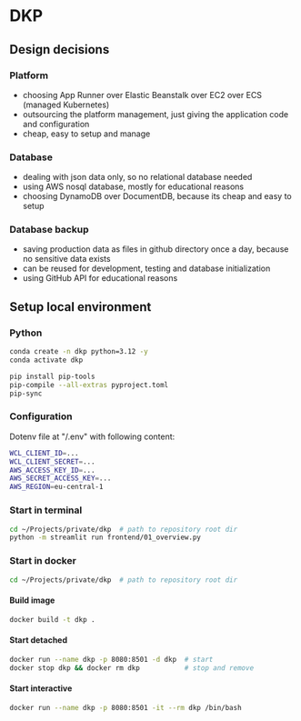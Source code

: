 # DKP

## Design decisions

### Platform
- choosing App Runner over Elastic Beanstalk over EC2 over ECS (managed Kubernetes)
- outsourcing the platform management, just giving the application code and configuration
- cheap, easy to setup and manage

### Database
- dealing with json data only, so no relational database needed
- using AWS nosql database, mostly for educational reasons
- choosing DynamoDB over DocumentDB, because its cheap and easy to setup

### Database backup
- saving production data as files in github directory once a day, because no sensitive data exists
- can be reused for development, testing and database initialization
- using GitHub API for educational reasons

## Setup local environment

### Python
```bash
conda create -n dkp python=3.12 -y
conda activate dkp

pip install pip-tools
pip-compile --all-extras pyproject.toml
pip-sync
```

### Configuration
Dotenv file at "<workspace>/.env" with following content:
```bash
WCL_CLIENT_ID=...
WCL_CLIENT_SECRET=...
AWS_ACCESS_KEY_ID=...
AWS_SECRET_ACCESS_KEY=...
AWS_REGION=eu-central-1
```

### Start in terminal
```bash
cd ~/Projects/private/dkp  # path to repository root dir
python -m streamlit run frontend/01_overview.py
```

### Start in docker
```bash
cd ~/Projects/private/dkp  # path to repository root dir
```

#### Build image
```bash
docker build -t dkp .
```

#### Start detached
```bash
docker run --name dkp -p 8080:8501 -d dkp  # start
docker stop dkp && docker rm dkp           # stop and remove
```

#### Start interactive
```bash
docker run --name dkp -p 8080:8501 -it --rm dkp /bin/bash
```
